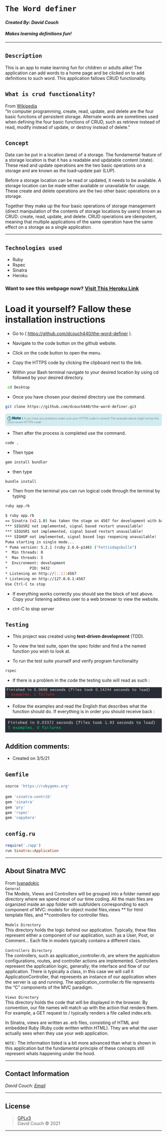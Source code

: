 # `The Word definer`
#### *Created By: David Couch*

#### *Makes learning definitions fun!*
* * *
## `Description`
This is an app to make learning fun for children or adults alike! The application can add words to a home page and be clicked on to add definitions to such word. This application fallows CRUD functionality.

## `What is crud functionality?`
From [Wikipedia](https://en.wikipedia.org/wiki/Create,_read,_update_and_delete)\
"In computer programming, create, read, update, and delete are the four basic functions of persistent storage. Alternate words are sometimes used when defining the four basic functions of CRUD, such as retrieve instead of read, modify instead of update, or destroy instead of delete."

## `Concept`
Data can be put in a location (area) of a storage. The fundamental feature of a storage location is that it has a readable and updatable content (state). These read and update operations are the two basic operations on a storage and are known as the load–update pair (LUP).

Before a storage location can be read or updated, it needs to be available. A storage location can be made either available or unavailable for usage. These create and delete operations are the two other basic operations on a storage.

Together they make up the four basic operations of storage management (direct manipulation of the contents of storage locations by users) known as CRUD: create, read, update, and delete. CRUD operations are idempotent, meaning that multiple applications of the same operation have the same effect on a storage as a single application.


* * *

## `Technologies used`

* Ruby
* Rspec
* Sinatra
* Heroku

### Want to see this webpage now? <a href="https://polar-ravine-97022.herokuapp.com/">Visit This Heroku Link</a>

# Load it yourself? Fallow these installation instructions

* Go to ( https://github.com/dcouch440/the-word-definer ).
* Navigate to the code button on the github website.

* Click on the code button to open the menu.

- Copy the HTTPS code by clicking the clipboard next to the link.

- Within your Bash terminal navigate to your desired location by using cd followed by your desired directory.
```bash
 cd Desktop
```

- Once you have chosen your desired directory use the command.
```bash
git clone https://github.com/dcouch440/the-word-definer.git
```

<div
  style="
    background-color: #d1ecf1;
    color: grey; padding: 6px;
    font-size: 9px;
    border-radius: 5px;
    border: 1px solid #d4ecf1;
    margin-bottom: 12px"
>
  <span
    style="
      font-size: 12px;
      font-weight: 600;
      color: #0c5460;"
  >
    ⓘ
  </span>
  <span
    style="
      font-size: 12px;
      font-weight: 900;
      color: #0c5460;
      margin-bottom: 24px"
  >
    Note :
  </span>
  If you have any problems make sure your HTTPS code is correct! The example above might not be the most recent HTTPS code!
</div>


* Then after the process is completed use the command.

``` bash
code .
```

* Then type

``` bash
gem install bundler
```
* then type

``` bash
bundle install
```
* Then from the terminal you can run logical code through the terminal by typing

```bash
ruby app.rb
```

```bash
$ ruby app.rb
== Sinatra (v2.1.0) has taken the stage on 4567 for development with backup from Puma
*** SIGUSR2 not implemented, signal based restart unavailable!
*** SIGUSR1 not implemented, signal based restart unavailable!
*** SIGHUP not implemented, signal based logs reopening unavailable!
Puma starting in single mode...
* Puma version: 5.2.1 (ruby 2.6.6-p146) ("Fettisdagsbulle")
*  Min threads: 0
*  Max threads: 5
*  Environment: development
*          PID: 9432
* Listening on http://[::1]:4567
* Listening on http://127.0.0.1:4567
Use Ctrl-C to stop
```

* If everything works correctly you should see the block of test above. Copy your listening address over to a web browser to view the website.

* ctrl-C to stop server
## `Testing`
* This project was created using **test-driven development** (TDD).

* To view the test suite, open the spec folder and find a the named function you wish to look at.

* To run the test suite yourself and verify program functionality

```bash
rspec
```

* If there is a problem in the code the testing suite will read as such :

<div>
  <img src="public/img/rspec-f2.PNG" alt="Failing RSpec test">
</div>

* Follow the examples and read the English that describes what the function should do. If everything is in order you should receive back :
<div>
  <img src="public/img/rspec-p.PNG" alt="Passing RSpec test">
</div>

## Addition comments:
* Created on 3/5/21

## `Gemfile`
```ruby
source 'https://rubygems.org'

gem 'sinatra-contrib'
gem 'sinatra'
gem 'pry'
gem 'rspec'
gem 'capybara'
```

## `config.ru`
```ruby
require('./app')
run Sinatra::Application
```
* * *


## About Sinatra MVC
From <a href="https://ivanadokic.github.io/sinatra_mvc_file_structure#:~:text=rb%20file%20represents%20the%20%E2%80%9CC,for%20the%20user%20to%20see.">Ivanadokic</a>\
`General`\
The Models, Views and Controllers will be grouped into a folder named app directory where we spend most of our time coding. All the main files are organized inside an app folder with subfolders corresponding to each component of MVC: models for object model files,views ** for html template files, and **controllers for controller files.

`Models Directory`\
This directory holds the logic behind our application. Typically, these files represent either a component of our application, such as a User, Post, or Comment… Each file in models typically contains a different class.

`Controllers Directory`\
The controllers, such as application_controller.rb, are where the application configurations, routes, and controller actions are implemented. Controllers represent the application logic, generally; the interface and flow of our application. There is typically a class, in this case we will call it ApplicationController, that represents an instance of our application when the server is up and running. The application_controller.rb file represents the “C” components of the MVC paradigm.

`Views Directory`\
This directory holds the code that will be displayed in the browser. By convention, our file names will match up with the action that renders them. For example, a GET request to / typically renders a file called index.erb.

In Sinatra, views are written as .erb files, consisting of HTML and embedded Ruby (Ruby code written within HTML). They are what the user actually sees when they use your web application.

`NOTE:` The information listed is a bit more advanced than what is shown in this application but the fundamental principle of these concepts still represent whats happening under the hood.
* * *
## Contact Information
_David Couch: [Email](dcouch440@gmail.com)_
* * *

## License
> [GPLv3](https://choosealicense.com/licenses/gpl-3.0/)\
> David Couch &copy; 2021
* * *
